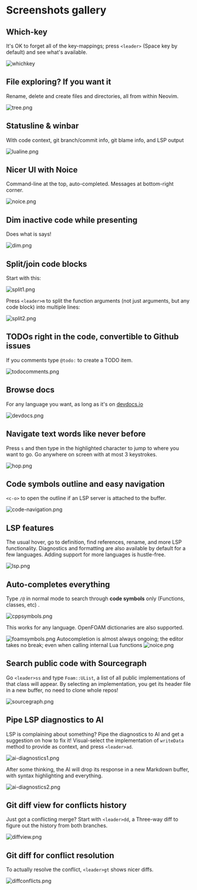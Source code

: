 # Screenshots gallery

## Which-key
It's OK to forget all of the key-mappings; press `<leader>` (Space key by default) and see what's available.

![whichkey](whichkey.png)

## File exploring? If you want it
Rename, delete and create files and directories, all from within Neovim.

![tree.png](tree.png)

## Statusline & winbar
With code context, git branch/commit info, git blame info, and LSP output 

![lualine.png](lualine.png)

## Nicer UI with Noice
Command-line at the top, auto-completed. Messages at bottom-right corner.

![noice.png](noice.png)

## Dim inactive code while presenting
Does what is says!

![dim.png](dim.png)

## Split/join code blocks
Start with this:

![split1.png](split1.png)

Press `<leader>m` to split the function arguments (not just arguments, but any code block) into multiple lines:

![split2.png](split2.png)

## TODOs right in the code, convertible to Github issues
If you comments type `@todo:` to create a TODO item.

![todocomments.png](todocomments.png)

## Browse docs
For any language you want, as long as it's on [devdocs.io](https://devdocs.io/)

![devdocs.png](devdocs.png)

## Navigate text words like never before
Press `s` and then type in the highlighted character to jump to where you want to go.
Go anywhere on screen with at most 3 keystrokes.

![hop.png](hop.png)

## Code symbols outline and easy navigation
`<c-o>` to open the outline if an LSP server is attached to the buffer.

![code-navigation.png](code-navigation.png)

## LSP features
The usual hover, go to definition, find references, rename, and more LSP functionality.
Diagnostics and formatting are also available by default for a few languages.
Adding support for more languages is hustle-free.

![lsp.png](lsp.png)

## Auto-completes everything
Type `/@` in normal mode to search through **code symbols** only (Functions, classes, etc) .

![cppsymbols.png](cppsymbols.png)

This works for any language. OpenFOAM dictionaries are also supported.

![foamsymbols.png](foamsymbols.png)
Autocompletion is almost always ongoing; the editor takes no break; even when calling internal Lua functions
![noice.png](noice.png)


## Search public code with Sourcegraph
Go `<leader>ss` and type `Foam::UList`, a list of all public implementations of that class will appear.
By selecting an implementation, you get its header file in a new buffer, no need to clone whole repos!

![sourcegraph.png](sourcegraph.png)

## Pipe LSP diagnostics to AI
LSP is complaining about something? Pipe the diagnostics to AI and get a suggestion on how to fix it!
Visual-select the implementation of `writeData` method to provide as context, and press `<leader>ad`.

![ai-diagnostics1.png](ai-diagnostics1.png)

After some thinking, the AI will drop its response in a new Markdown buffer, with syntax highlighting and everything.

![ai-diagnostics2.png](ai-diagnostics2.png)

## Git diff view for conflicts history
Just got a conflicting merge? Start with `<leader>dd`, a Three-way diff to figure out the history from both branches.

![diffview.png](diffview.png)

## Git diff for conflict resolution
To actually resolve the conflict, `<leader>gt` shows nicer diffs.

![diffconflicts.png](diffconflicts.png)
